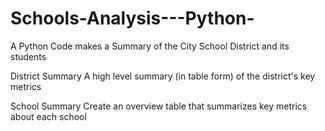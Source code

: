 # Schools-Analysis---Python-


A Python Code makes a Summary of the City School District and its students 

District Summary
    A high level summary (in table form) of the district's key metrics

School Summary
    Create an overview table that summarizes key metrics about each school
